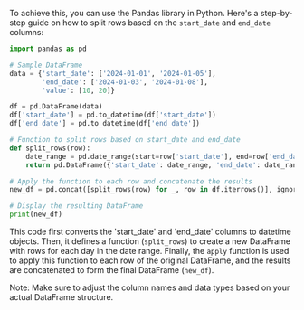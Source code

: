 To achieve this, you can use the Pandas library in Python. Here's a step-by-step guide on how to split rows based on the `start_date` and `end_date` columns:

```python
import pandas as pd

# Sample DataFrame
data = {'start_date': ['2024-01-01', '2024-01-05'],
        'end_date': ['2024-01-03', '2024-01-08'],
        'value': [10, 20]}

df = pd.DataFrame(data)
df['start_date'] = pd.to_datetime(df['start_date'])
df['end_date'] = pd.to_datetime(df['end_date'])

# Function to split rows based on start_date and end_date
def split_rows(row):
    date_range = pd.date_range(start=row['start_date'], end=row['end_date'], freq='D')
    return pd.DataFrame({'start_date': date_range, 'end_date': date_range, 'value': row['value']})

# Apply the function to each row and concatenate the results
new_df = pd.concat([split_rows(row) for _, row in df.iterrows()], ignore_index=True)

# Display the resulting DataFrame
print(new_df)
```

This code first converts the 'start_date' and 'end_date' columns to datetime objects. Then, it defines a function (`split_rows`) to create a new DataFrame with rows for each day in the date range. Finally, the `apply` function is used to apply this function to each row of the original DataFrame, and the results are concatenated to form the final DataFrame (`new_df`).

Note: Make sure to adjust the column names and data types based on your actual DataFrame structure.